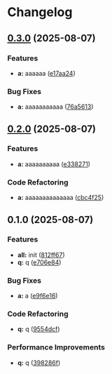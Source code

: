 # Changelog

## [0.3.0](https://github.com/RicardoRyn/git_hello_world/compare/v0.2.0...v0.3.0) (2025-08-07)


### Features

* **a:** aaaaaa ([e17aa24](https://github.com/RicardoRyn/git_hello_world/commit/e17aa241cb595e0fb6bdfc34a6fa9fb922661032))


### Bug Fixes

* **a:** aaaaaaaaaaa ([76a5613](https://github.com/RicardoRyn/git_hello_world/commit/76a56137f635dd3bc5455772bb5c288f3aac574a))

## [0.2.0](https://github.com/RicardoRyn/git_hello_world/compare/v0.1.0...v0.2.0) (2025-08-07)


### Features

* **a:** aaaaaaaaaa ([e338271](https://github.com/RicardoRyn/git_hello_world/commit/e33827149fd7ac264739a3d93d9dd871f19c74ec))


### Code Refactoring

* **a:** aaaaaaaaaaaaaa ([cbc4f25](https://github.com/RicardoRyn/git_hello_world/commit/cbc4f2503dea5952708fe93920fb57e6aca102b1))

## 0.1.0 (2025-08-07)


### Features

* **all:** init ([812ff67](https://github.com/RicardoRyn/git_hello_world/commit/812ff6719b6d2a193f482ad94ed5ef60d493b348))
* **q:** q ([e706e84](https://github.com/RicardoRyn/git_hello_world/commit/e706e8431a6491419699ccbeb5c1a42c4dd70b0c))


### Bug Fixes

* **a:** a ([e9f6e16](https://github.com/RicardoRyn/git_hello_world/commit/e9f6e1636136eb8e14325f7d08f928d6dcfaad63))


### Code Refactoring

* **q:** q ([9554dcf](https://github.com/RicardoRyn/git_hello_world/commit/9554dcf03fd798cc3044f07228ab2243845fe178))


### Performance Improvements

* **q:** q ([398286f](https://github.com/RicardoRyn/git_hello_world/commit/398286fb8ac58f5e7cbc0638acb6ac04d7cb90cd))
